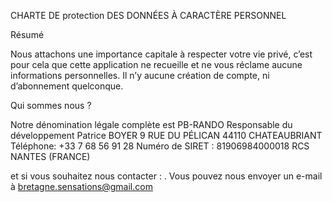 CHARTE DE protection  DES DONNÉES À CARACTÈRE PERSONNEL

Résumé

Nous attachons une importance capitale à respecter votre vie privé, c’est pour cela que cette application ne recueille et ne vous réclame aucune informations personnelles.
Il n’y aucune création de compte, ni d’abonnement quelconque.


Qui sommes nous ?

Notre dénomination légale complète est PB-RANDO 
Responsable du développement Patrice BOYER
9 RUE DU PÉLICAN 44110 CHATEAUBRIANT 
Téléphone: +33 7 68 56 91 28
Numéro de SIRET : 81906984000018 RCS NANTES (FRANCE)


et si vous souhaitez nous contacter :
. Vous pouvez nous envoyer un e-mail à 
bretagne.sensations@gmail.com


